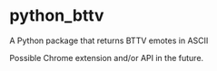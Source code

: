 # python_bttv

A Python package that returns BTTV emotes in ASCII

Possible Chrome extension and/or API in the future.
